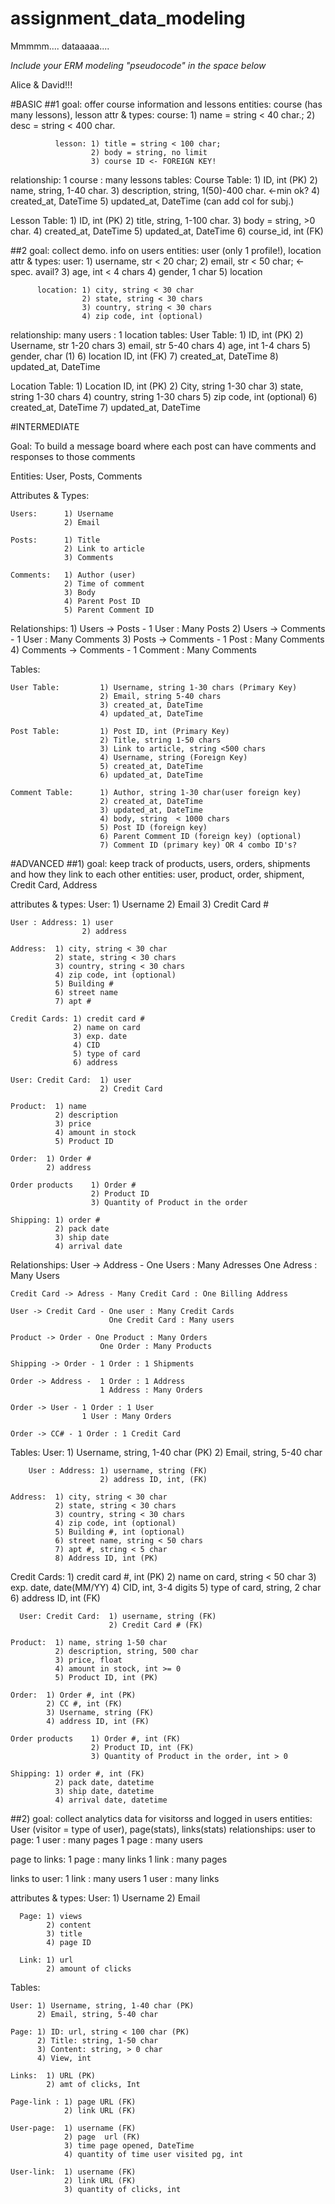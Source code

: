 # assignment_data_modeling
Mmmmm.... dataaaaa....

*Include your ERM modeling "pseudocode" in the space below*

Alice & David!!!

#BASIC
##1
goal: offer course information and lessons
entities: course (has many lessons), lesson
attr & types: course: 1) name = string < 40 char.;
                      2) desc = string < 400 char.

              lesson: 1) title = string < 100 char;
                      2) body = string, no limit
                      3) course ID <- FOREIGN KEY!

relationship: 1 course : many lessons
tables:
Course Table: 1) ID, int (PK)
              2) name, string, 1-40 char.
              3) description, string, 1(50)-400 char. <-min ok?
              4) created_at, DateTime
              5) updated_at, DateTime (can add col for subj.)

Lesson Table: 1) ID, int (PK)
              2) title, string, 1-100 char.
              3) body = string, >0 char.
              4) created_at, DateTime
              5) updated_at, DateTime
              6) course_id, int (FK)

##2
goal: collect demo. info on users
entities: user (only 1 profile!),  location
attr & types: user: 1) username, str < 20 char;
                    2) email, str < 50 char; <- spec. avail?
                    3) age, int < 4 chars
                    4) gender, 1 char
                    5) location

          location: 1) city, string < 30 char
                    2) state, string < 30 chars
                    3) country, string < 30 chars
                    4) zip code, int (optional)

relationship: many users : 1 location
tables:
User Table:   1) ID, int (PK)
              2) Username, str 1-20 chars
              3) email, str 5-40 chars
              4) age, int 1-4 chars
              5) gender, char (1)
              6) location ID, int (FK)
              7) created_at, DateTime
              8) updated_at, DateTime

Location Table:     1) Location ID, int (PK)
                    2) City, string 1-30 char
                    3) state, string 1-30 chars
                    4) country, string 1-30 chars
                    5) zip code, int (optional)
                    6) created_at, DateTime
                    7) updated_at, DateTime

#INTERMEDIATE

Goal: To build a message board where each post can have comments and responses to those comments

Entities: User, Posts, Comments

Attributes & Types:

    Users:      1) Username
                2) Email

    Posts:      1) Title
                2) Link to article
                3) Comments

    Comments:   1) Author (user)
                2) Time of comment
                3) Body
                4) Parent Post ID
                5) Parent Comment ID

Relationships:
      1) Users -> Posts         - 1 User : Many Posts
      2) Users -> Comments      - 1 User : Many Comments
      3) Posts -> Comments      - 1 Post : Many Comments
      4) Comments -> Comments   - 1 Comment : Many Comments

Tables:

    User Table:         1) Username, string 1-30 chars (Primary Key)
                        2) Email, string 5-40 chars
                        3) created_at, DateTime
                        4) updated_at, DateTime

    Post Table:         1) Post ID, int (Primary Key)
                        2) Title, string 1-50 chars
                        3) Link to article, string <500 chars
                        4) Username, string (Foreign Key)
                        5) created_at, DateTime
                        6) updated_at, DateTime

    Comment Table:      1) Author, string 1-30 char(user foreign key)
                        2) created_at, DateTime
                        3) updated_at, DateTime
                        4) body, string  < 1000 chars
                        5) Post ID (foreign key)
                        6) Parent Comment ID (foreign key) (optional)
                        7) Comment ID (primary key) OR 4 combo ID's?

#ADVANCED
##1)
goal:   keep track of products, users, orders, shipments and how
        they link to each other
entities: user, product, order, shipment, Credit Card, Address

attributes & types:
    User: 1) Username
          2) Email
          3) Credit Card #

    User : Address: 1) user
                    2) address

    Address:  1) city, string < 30 char
              2) state, string < 30 chars
              3) country, string < 30 chars
              4) zip code, int (optional)
              5) Building #
              6) street name
              7) apt #

    Credit Cards: 1) credit card #
                  2) name on card
                  3) exp. date
                  4) CID
                  5) type of card
                  6) address

    User: Credit Card:  1) user
                        2) Credit Card

    Product:  1) name
              2) description
              3) price
              4) amount in stock
              5) Product ID

    Order:  1) Order #
            2) address

    Order products    1) Order #
                      2) Product ID
                      3) Quantity of Product in the order

    Shipping: 1) order #
              2) pack date
              3) ship date
              4) arrival date

Relationships:
    User -> Address - One Users : Many Adresses
                      One Adress : Many Users

    Credit Card -> Adress - Many Credit Card : One Billing Address

    User -> Credit Card - One user : Many Credit Cards
                          One Credit Card : Many users

    Product -> Order - One Product : Many Orders
                        One Order : Many Products

    Shipping -> Order - 1 Order : 1 Shipments

    Order -> Address -  1 Order : 1 Address
                        1 Address : Many Orders

    Order -> User - 1 Order : 1 User
                    1 User : Many Orders

    Order -> CC# - 1 Order : 1 Credit Card


Tables:
    User: 1) Username, string, 1-40 char (PK)
          2) Email, string, 5-40 char

        User : Address: 1) username, string (FK)
                        2) address ID, int, (FK)

    Address:  1) city, string < 30 char
              2) state, string < 30 chars
              3) country, string < 30 chars
              4) zip code, int (optional)
              5) Building #, int (optional)
              6) street name, string < 50 chars
              7) apt #, string < 5 char
              8) Address ID, int (PK)

  Credit Cards: 1) credit card #, int (PK)
                2) name on card, string < 50 char
                3) exp. date, date(MM/YY)
                4) CID, int, 3-4 digits
                5) type of card, string, 2 char
                6) address ID, int (FK)

      User: Credit Card:  1) username, string (FK)
                          2) Credit Card # (FK)

    Product:  1) name, string 1-50 char
              2) description, string, 500 char
              3) price, float
              4) amount in stock, int >= 0
              5) Product ID, int (PK)

    Order:  1) Order #, int (PK)
            2) CC #, int (FK)
            3) Username, string (FK)
            4) address ID, int (FK)

    Order products    1) Order #, int (FK)
                      2) Product ID, int (FK)
                      3) Quantity of Product in the order, int > 0

    Shipping: 1) order #, int (FK)
              2) pack date, datetime
              3) ship date, datetime
              4) arrival date, datetime

##2)
goal: collect analytics data for visitorss and logged in users
entities:  User (visitor = type of user), page(stats), links(stats)
relationships:
  user to page:  1 user : many pages
                  1 page : many users

  page to links:  1 page : many links
                  1 link : many pages

  links to user: 1 link : many users
                 1 user : many links

attributes & types:
      User: 1) Username
            2) Email

      Page: 1) views
            2) content
            3) title
            4) page ID

      Link: 1) url
            2) amount of clicks

Tables:

    User: 1) Username, string, 1-40 char (PK)
          2) Email, string, 5-40 char

    Page: 1) ID: url, string < 100 char (PK)
          2) Title: string, 1-50 char
          3) Content: string, > 0 char
          4) View, int

    Links:  1) URL (PK)
            2) amt of clicks, Int

    Page-link : 1) page URL (FK)
                2) link URL (FK)

    User-page:  1) username (FK)
                2) page  url (FK)
                3) time page opened, DateTime
                4) quantity of time user visited pg, int

    User-link:  1) username (FK)
                2) link URL (FK)
                3) quantity of clicks, int


